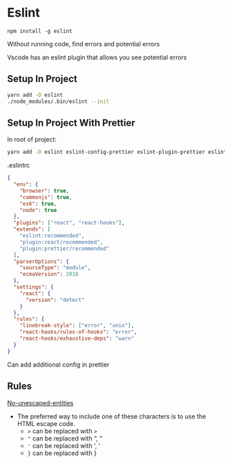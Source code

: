 # Eslint

`npm install -g eslint`

Without running code, find errors and potential errors

Vscode has an eslint plugin that allows you see potential errors

## Setup In Project

```bash
yarn add -D eslint
./node_modules/.bin/eslint --init
```

## Setup In Project With Prettier

In root of project:

```bash
yarn add -D eslint eslint-config-prettier eslint-plugin-prettier eslint-plugin-react eslint-plugin-react-hooks prettier
```

.eslintrc

```json
{
  "env": {
    "browser": true,
    "commonjs": true,
    "es6": true,
    "node": true
  },
  "plugins": ["react", "react-hooks"],
  "extends": [
    "eslint:recommended",
    "plugin:react/recommended",
    "plugin:prettier/recommended"
  ],
  "parserOptions": {
    "sourceType": "module",
    "ecmaVersion": 2018
  },
  "settings": {
    "react": {
      "version": "detect"
    }
  },
  "rules": {
    "linebreak-style": ["error", "unix"],
    "react-hooks/rules-of-hooks": "error",
    "react-hooks/exhaustive-deps": "warn"
  }
}
```

Can add additional config in prettier

## Rules

[No-unescaped-entities](https://github.com/yannickcr/eslint-plugin-react/blob/master/docs/rules/no-unescaped-entities.md)

- The preferred way to include one of these characters is to use the HTML escape code.
  - `>` can be replaced with `>`
  - `"` can be replaced with &ldquo;, &quot;
  - `'` can be replaced with &lsquo;, &apos;
  - `}` can be replaced with &#125;
